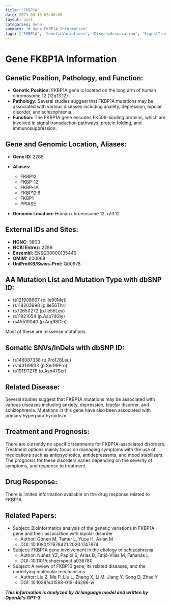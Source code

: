 ```yaml
---
title: "FKBP1A"
date: 2023-05-13 00:00:00
layout: post
categories: Gene
summary: "# Gene FKBP1A Information"
tags: ['FKBP1A', 'GeneticVariations', 'DiseaseAssociation', 'SignalTransduction', 'PsychiatricDisorders', 'TreatmentOptions', 'DrugResponse', 'MolecularMechanisms']
---
```


# Gene FKBP1A Information

## Genetic Position, Pathology, and Function:

- **Genetic Position:** FKBP1A gene is located on the long arm of human chromosome 12 (12q13.12).
- **Pathology:** Several studies suggest that FKBP1A mutations may be associated with various diseases including anxiety, depression, bipolar disorder, and schizophrenia. 
- **Function:** The FKBP1A gene encodes FK506-binding proteins, which are involved in signal transduction pathways, protein folding, and immunosuppression. 


## Gene and Genomic Location, Aliases:

- **Gene ID:** 2288
- **Aliases:** 
    - FKBP12
    - FKBP-12
    - FKBP-1A
    - FKBP12.6
    - FKBP1
    - PPIASE

- **Genomic Location:** Human chromosome 12, q13.12


## External IDs and Sites:

- **HGNC:** 3803
- **NCBI Entrez:** 2288
- **Ensembl:** ENSG00000135446
- **OMIM:** 600068
- **UniProtKB/Swiss-Prot:** Q00978


## AA Mutation List and Mutation Type with dbSNP ID:

- rs121908667 (p.Ile90Met)
- rs118203998 (p.Ile56Thr)
- rs72650272 (p.Ile56Leu)
- rs11921054 (p.Asp74Gly)
- rs45519040 (p.Arg98Gln)

Most of these are missense mutations.


## Somatic SNVs/InDels with dbSNP ID:

- rs146087338 (p.Pro128Leu)
- rs143119933 (p.Ser99Pro)
- rs191171276 (p.Asn47Ser)


## Related Disease:

Several studies suggest that FKBP1A mutations may be associated with various diseases including anxiety, depression, bipolar disorder, and schizophrenia. Mutations in this gene have also been associated with primary hyperparathyroidism. 


## Treatment and Prognosis:

There are currently no specific treatments for FKBP1A-associated disorders. Treatment options mainly focus on managing symptoms with the use of medications such as antipsychotics, antidepressants, and mood stabilizers. The prognosis for these disorders varies depending on the severity of symptoms, and response to treatment.


## Drug Response:

There is limited information available on the drug response related to FKBP1A.


## Related Papers:

- Subject: Bioinformatics analysis of the genetic variations in FKBP1A gene and their association with bipolar disorder
  - Author: Gönen M, Tamer L, Yüce H, Aslan M
  - DOI: 10.1080/21678421.2020.1747874
- Subject: FKBP1A gene involvement in the etiology of schizophrenia
  - Author: Núñez YZ, Papiol S, Arias B, Fatjó-Vilas M, Fañanás L
  - DOI: 10.1101/cshperspect.a036780
- Subject: A review of FKBP10 gene, its related diseases, and the underlying molecular mechanisms
  - Author: Liu Z, Ma P, Liu L, Zhang X, Li M, Jiang Y, Song D, Zhao Y
  - DOI: 10.1038/s41598-019-46296-w

**_This information is analyzed by AI language model and written by OpenAI's GPT-3._**